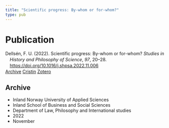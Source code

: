 ```yaml
---
title: "Scientific progress: By-whom or for-whom?"
type: pub
---
```

<h1>Publication</h1>
<article id="csl-bib-container-YW4Y3AKN" class="csl-bib-container">
  <div class="csl-bib-body" style="line-height: 1.35; padding-left: 1em; text-indent:-1em;">
  <div class="csl-entry">Dells&#xE9;n, F. U. (2022). Scientific progress: By-whom or for-whom? <i>Studies in History and Philosophy of Science</i>, <i>97</i>, 20&#x2013;28. <a href="https://doi.org/10.1016/j.shpsa.2022.11.006">https://doi.org/10.1016/j.shpsa.2022.11.006</a></div>
</div>
  <div class="csl-bib-buttons">
    <a href="#taxonomy-article-YW4Y3AKN" class="csl-bib-button">Archive</a>
    <a href="https://app.cristin.no/results/show.jsf?id=2076879" alt="Cristin URL" class="csl-bib-button">Cristin</a>
    <a href="http://zotero.org/groups/5022929/items/YW4Y3AKN" alt="Zotero URL" class="csl-bib-button">Zotero</a>
  </div>
  <div id="csl-bib-meta-container-YW4Y3AKN"></div>
</article>
<div id="csl-bib-meta-YW4Y3AKN" class="csl-bib-meta">
  <article id="taxonomy-article-YW4Y3AKN" class="taxonomy-article">
    <h1>Archive</h1>
    <ul>
      <li>Inland Norway University of Applied Sciences</li>
      <li>Inland School of Business and Social Sciences</li>
      <li>Department of Law, Philosophy and International studies</li>
      <li>2022</li>
      <li>November</li>
    </ul>
  </article>
</div>
